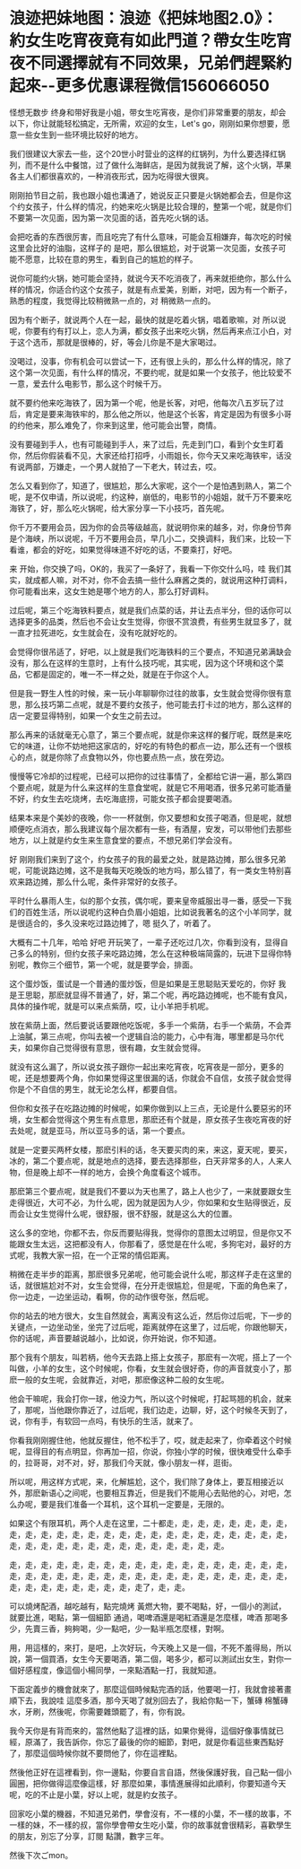 # 浪迹把妹地图：浪迹《把妹地图2.0》：約女生吃宵夜竟有如此門道？帶女生吃宵夜不同選擇就有不同效果，兄弟們趕緊約起來​--更多优惠课程微信156066050

怪想无数步 终身和带好我是小姐，带女生吃宵夜，是你们非常重要的朋友，却会以下，你让就能轻松搞定，无所需，欢迎的女生，Let's go，刚刚如果你想要，愿意一些女生到一些环境比较好的地方。

我们很建议大家去一些，这个20世小时营业的这样的红锅列，为什么要选择红锅列，而不是什么中餐馆，过了做什么海鲜店，是因为就我说了解，这个火锅，苹果各主人们都很喜欢的，一种消夜形式，因为吃得很大很爽。

刚刚拍节目之前，我也跟小姐也溝通了，她说反正只要是火锅她都会去，但是你这个约女孩子，什么样的情况，约她来吃火锅是比较合理的，整第一个呢，就是你们不要第一次见面，因为第一次见面的话，首先吃火锅的话。

会把吃香的东西很厉害，而且吃完了有什么意味，可能会互相嫌弃，每次吃的时候这里会比好的油脂，这样子的 是吧，那么很尴尬，对于说第一次见面，女孩子可能不愿意，比较在意的男生，看到自己的尴尬的样子。

说你可能约火锅，她可能会坚持，就说今天不吃消夜了，再来就拒绝你，那么什么样的情况，你适合约这个女孩子，就是有点爱美，别断，对吧，因为有一个断子，熟悉的程度，我觉得比较稍微熟一点的，对 稍微熟一点的。

因为有个断子，就说两个人在一起，最快的就是吃着火锅，唱着歌嘛，对 所以说呢，你要有约有打以上，恋人为满，都女孩子出来吃火锅，然后再来点江小白，对于这个选币，那就是很棒的，好，等会儿你是不是大家喝过。

没喝过，没事，你有机会可以尝试一下，还有很上头的，那么什么样的情况，除了这个第一次见面，有什么样的情况，不要约呢，就是如果一个女孩子，他比较爱不一意，爱去什么电影节，那么这个时候千万。

就不要约他来吃海铁了，因为第一个呢，他是长客，对吧，他每次八五岁玩了过后，肯定是要来海铁牢的，那么他之所以，他是这个长客，肯定是因为有很多小哥的约他来，那么难免了，你来到这里，他可能会出警，商情。

没有要碰到手人，也有可能碰到手人，来了过后，先走到门口，看到个女生盯着你，然后你假装看不见，大家还给打招呼，小雨姐长，你今天又来吃海铁牢，话没有说两部，万嫌走，一个男人就拍了一下老大，转过去，哎。

怎么又看到你了，知道了，很尴尬，那么大家呢，这个一个是怕遇到熟人，第二个呢，是不仅申请，所以说呢，约这种，崩低的，电影节的小姐姐，就千万不要来吃海铁了，好，那么吃火锅呢，给大家分享一下小技巧，首先呢。

你千万不要用会员，因为你的会员等级越高，就说明你来的越多，对，你身份节奔是个海峡，所以说呢，千万不要用会员，早几小二，交换调料，我们来，比较一下看谁，都会的好吃，如果觉得味道不好吃的话，不要乘打，好吧。

来 开始，你交换了吗，OK的，我买了一条好了，我看一下你交什么吗，哇 我们其实，就成都人嘛，对不对，你不会去搞一些什么麻酱之类的，就说用这种打调料，你可能看出来，这女生她是哪个地方的人，那么打好调料。

过后呢，第三个吃海铁料要点，就是我们点菜的话，并让去点半分，但的话你可以选择更多的品类，然后也不会让女生觉得，你很不赏浪费，有些男生就显多了，就一直才拉死进吃，女生就会在，没有吃就好吃的。

会觉得你很吊适了，好吧，以上就是我们吃海铁料的三个要点，不知道兄弟满缺会没有，那么在这样的生意时，上有什么技巧呢，其实呢，因为这个环境和这个菜品，它都是固定的，唯一不一样之处，就是在于你这个人。

但是我一野生人性的时候，来一玩小年聊聊你过往的故事，女生就会觉得你很有意思，那么技巧第二点呢，就是不要约女孩子，他可能去打卡过的地方，那么这样的店一定要显得特别，如果一个女生之前去过。

那么再来的话就毫无心意了，第三个要点呢，就是你来这样的餐厅呢，既然是来吃它的味道，让你不妨地把这家店的，好吃的有特色的都点一边，那么还有一个很核心的点，就是你除了点食物以外，你也要点热一点，放在旁边。

慢慢等它冷却的过程呢，已经可以把你的过往事情了，全都给它讲一遍，那么第四个要点呢，就是为什么来这样的生意食堂呢，就是它不用喝酒，很多兄弟可能酒量不好，约女生去吃烧烤，去吃海底捞，可能女孩子都会提要喝酒。

结果本来是个美妙的夜晚，你一一杯就倒，你又要想和女孩子喝酒，但是呢，就想顺便吃点消衣，那么我建议每个层次都有一些，有酒屋，安发，可以带他们去那些地方，以上就是约女生来生意食堂的要点，不想兄弟们学会没有。

好 刚刚我们来到了这个，约女孩子的我的最爱之处，就是路边摊，那么很多兄弟呢，可能说路边摊，这不是我每天吃晚饭的地方吗，那么错了，有一类女生特别喜欢来路边摊，那么什么呢，条件非常好的女孩子。

平时什么暴雨人生，似的那个女孩，偶尔呢，要来皇帝威服出寻一番，感受一下我们的百姓生活，所以说呢约这种白负眉小姐姐，比如说我著名的这个小羊同学，就是很适合的，多久没来吃过路边摊了，嗯 挺久了，听着了。

大概有二十几年，哈哈 好吧 开玩笑了，一辈子还吃过几次，你看到没有，显得自己多么的特别，但约女孩子来吃路边摊，怎么在这种极端简露的，玩进下显得你特别呢，教你三个细节，第一个呢，就是要学会，排面。

这个蛋炒饭，蛋试是一个普通的蛋炒饭，但是如果是王思聪贴天爱吃的，你好 我是王思聪，那麽就显得不普通了，好，第二个呢，再吃路边摊呢，也不能有食风，具体的操作呢，就是可以来点紫荫，哎，让小羊把手机呢。

放在紫荫上面，然后要说话要跟他吃饭呢，多手一个紫荫，右手一个紫荫，不会弄上油膩，第三点呢，你叫去被一个逻辑自洽的能力，心中有海，哪里都是马尔代夫，如果你自己觉得很有意思，很有趣，女生就会觉得。

就没有这么漏了，所以说女孩子跟你一起出来吃宵夜，吃宵夜是一部分，更多的呢，还是想要两个角，你如果觉得这里很漏的话，你就会不自信，女孩子就会觉得你是个不自信的男生，就无论怎么样，都要自信。

但你和女孩子在吃路边摊的时候呢，如果你做到以上三点，无论是什么要惡劣的环境，女生都会觉得这个男生有点意思，那麽还有个就是，原女孩子生夜吃宵夜的好去处呢，就是亚马，所以亚马多的话，第一个要点。

就是一定要买两杯女楼，那麽引料的话，冬天要买肉的来，来这，夏天呢，要买，冰的，第二个要点呢，就是地点的选择，要去选择那些，白天非常多的人，人来人物，但是晚上却不一样的地方，会换个角度看这个城市。

那麽第三个要点呢，就是我们不要以为天也黑了，路上人也少了，一来就要跟女生走得很近，大可不必，为什么呢，因为就是因为人少，你如果和女生贴得很近，反而会让女生觉得什么呢，很舒服，很不舒服，就是这么大的位置。

这么多的空地，你都不去，你反而要贴得我，觉得你的意图太过明显，但是你又不能跟女生太远，这把都没有人，你那看了，感觉是在什么呢，多狗宅对，最好的方式呢，我教大家一招，在一个正常的情侣距离。

稍微在走半步的距离，那麽很多兄弟呢，他可能会说什么呢，那这样子走在这里的话，就很尴尬对不对，女生会觉得，在分开走很尴尬，但是呢，下面的角色来了，你一边走，一边坐运动，看啊，你的动作很夸张，然后呢。

你的站去的地方很大，女生自然就会，离离没有这么近，然后你过后呢，下一步的关键点，一边坐动坐，坐完了过后呢，距离就停在这里了，过后呢，你跟他聊天，你的话呢，声音要越说越小，比如说，你开始说，你不知道。

那个我有个朋友，叫若柄，他今天去路上搭上女孩子，那麽有一次呢，搭上了一个叫做，小羊的女生，这个时候呢，你看，女生就会很好奇，你的声音就变小了，那麽一般的女生呢，会就靠近，对吧，那麽像这种二般的女生呢。

他会干嘛呢，我会打你一球，他没力气，所以这个时候呢，打起骂翘的机会，就来了，那呢，当他跟你靠近了，过后呢，我们边走，边聊，好，这个时候冬天到了，说，你有手，有软回一点吗，有快乐的生活，就来了。

你看我刚刚握住他，他就反握住，他不松手了，哎，就走起来了，你牵着这个时候呢，显得目的有点明显，你再加一招，你说，你独小学的时候，很快难受什么牵手的，拉哥哥，对不对，好，那我们今天就，像小朋友一样，逛街。

所以呢，用这样方式呢，来，化解尴尬，这个，我们除了身体上，要互相接近以外，那麽新语心之间呢，也要相互靠近，但是我们不能用心去贴他的心，对吧，怎么办呢，要是我们准备一个耳机，这个耳机一定要是，无限的。

如果这个有限耳机，两个人走在这里，二十都走，走，走，走，走，走，走，走，走，走，走，走，走，走，走，走，走，走，走，走，走，走，走，走，走，走，走，走，走，走，走，走，走，走，走，走，走，走，走，走。

走，走，走，走，走，走，走，走，走，走，走，走，走，走，走，走，走，走，走，走，走，走，走，走，走，走，走，走，走，走，走，走，走，走，走，走，走，走，走，走，走，走，走，走，走了，走，走。

可以燒烤配酒，越吃越有，點完燒烤 黃燃大物，要不喝點，好，一個小的測試，就要比進，喝點，第一個細節 通過，喝啤酒還是喝紅酒還是怎麼樣，啤酒 那喝多少，先賣三香，夠夠喝，少一點吧，少一點半瓶怎麼樣，對啊。

用，用這樣的，來打，是吧，上次好玩，今天晚上又是一個，不死不羞得局，所以說，第一個買酒，女生今天要喝酒，第二個，喝多少，都可以測試出女生，對你一個好感程度，像這個小楊同學，一來點酒點一打，我就知道。

下面定義步的機會就來了，那麼這個時候點完酒的話，他要喝一打，我就會接著畫 順下去，我說哇 這麼多酒，那今天喝了就別回去了，我給你點一下，蟹磚 棉蟹磚水，牙刷，然後呢，你需要雜頭罷了，有，你有說。

我今天你是有背而來的，當然他點了這裡的話，如果你覺得，這個好像事情就已經，原滿了，我告訴你，你忘了最後的你的細節，對吧，就是你看這些東西點好了，那麼這個時候你就不要問他了，你在這裡點。

然後他正好在這裡看到，你一邊點，你要自言自語，然後保護好我，自己點一個小圓圈，把你做得這麼像這樣，好 那麼如果，事情進展得如此順利，你要知道今天呢，吃的不止是小葉，好以上呢，就是約女孩子。

回家吃小葉的機器，不知道兄弟們，學會沒有，不一樣的小葉，不一樣的故事，不一樣的妹，不一樣的叔，當你學會帶女生吃小葉，你的故事就會很精彩，喜歡學生的朋友，別忘了分享，訂閱 點讚，數字三年。

然後下次ごmon。